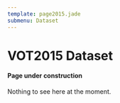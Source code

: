 ```yaml
---
template: page2015.jade
submenu: Dataset
---
```


# VOT2015 Dataset

<div class="alert alert-warning" role="alert">
<div class="icon-left"><i class="glyphicon glyphicon-wrench hugeicon"></i> </div>
<h4>Page under construction</h4>

Nothing to see here at the moment.
</div>
